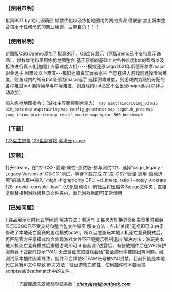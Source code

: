### 【使用声明】
拟真BOT by 幼儿园萌匪
帧数优化以及练枪地图均为网络资源
侵联删
禁止将本整合包用于任何形式的商业用途，后果自负！！！

<!-- more -->

### 【使用说明】
对原版CSGOdemo添加了拟真BOT，CS库存显示（原版demo已不支持显示饰品），帧数优化和常用练枪地图整合
基于原版的基础上对各种难度bot的智商以及枪法进行真人化[加强]
专家难度人机-----模拟还原csgo2021年斯德哥尔摩major职业选手
困难及以下难度---模拟还原真实玩家水平
当您在进入游戏前选择专家难度，则游戏内的所有bot全部为major选手
选择困难难度，则游戏内为随机分配的各种难度bot
选择简单与中等难度，则游戏内bot必定不会出现major选手[除非手动添加]

加入练枪地图指令：（游戏主界面控制台输入）
`map aimtraindriving_v3`
`map aim_botz`
`map awptraining`
`map config_generator`
`map csgohub_prac`
`map jump_throw_practice`
`map recoil_master`
`map yprac_360_benchmark`
### 【下载】
[123盘主链接]()
[123盘副链接]()
[蓝凑云]()
[muse]()

### 【安装】
打开steam，在“库-CS2-管理-属性-测试版-参与测试”中，选择“csgo_legacy - Legacy Version of CS:GO”测试，等待下载完成
在“库-CS2-管理-通用-启动选项”的输入框中输入“-high -highpriority CPU +cl_interp_ratio 1 -nojoy -tickrate 128 -novid -console -low”（优化启动项）
解压后将压缩包内csgo文件夹，直接复制替换到游戏根目录文件夹内，重启游戏后即可正常使用

### 【已知问题】
1.饰品展示有时有玄学问题
解决方法：看运气
2.每次大切换界面到主菜单时都会显示CSGO已不受支持和整合包文件弹窗
解决方法：点击“关闭”无视即可
3.由于修改了本地死亡竞赛的游戏模式botAI，所以当您游玩本地人机死亡竞赛模式后，再匹配官方任意模式均会出现游戏文件不匹配提示强制退出
解决方法：游玩完本地人机死亡竞赛模式后重启游戏即可
4.自起源2透露后，有装载插件后在VAC保护服务器下匹配时提示"VAC 无法验证您的游戏会话"甚至游玩中被踢出等问题。经测试系本插件因素导致，但并不会致使STEAM账号被VAC封禁。目前怀疑是本地死亡竞赛AI文件导致
解决方法：验证游戏完整性，使用插件时不要替换scripts/ai/deathmatch中的文件。
> ##### 下载链接失效请及时联系我：chenyijssj@outlook.com
